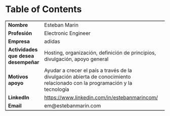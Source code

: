 
# Table of Contents



<table border="2" cellspacing="0" cellpadding="6" rules="groups" frame="hsides">


<colgroup>
<col  class="org-left" />

<col  class="org-left" />

<col  class="org-left" />

<col  class="org-left" />
</colgroup>
<tbody>
<tr>
<td class="org-left"><b>Nombre</b></td>
<td class="org-left">Esteban Marin</td>
<td class="org-left">&#xa0;</td>
<td class="org-left">&#xa0;</td>
</tr>


<tr>
<td class="org-left"><b>Profesión</b></td>
<td class="org-left">Electronic Engineer</td>
<td class="org-left">&#xa0;</td>
<td class="org-left">&#xa0;</td>
</tr>


<tr>
<td class="org-left"><b>Empresa</b></td>
<td class="org-left">adidas</td>
<td class="org-left">&#xa0;</td>
<td class="org-left">&#xa0;</td>
</tr>


<tr>
<td class="org-left"><b>Actividades que desea desempeñar</b></td>
<td class="org-left">Hosting, organización, definición de principios, divulgación, apoyo general</td>
<td class="org-left">&#xa0;</td>
<td class="org-left">&#xa0;</td>
</tr>


<tr>
<td class="org-left"><b>Motivos apoyo</b></td>
<td class="org-left">Ayudar a crecer el país a través de la divulgación abierta de conocimiento relacionado con la programación y la tecnología</td>
<td class="org-left">&#xa0;</td>
<td class="org-left">&#xa0;</td>
</tr>


<tr>
<td class="org-left"><b>LinkedIn</b></td>
<td class="org-left"><a href="https://www.linkedin.com/in/estebanmarincom/">https://www.linkedin.com/in/estebanmarincom/</a></td>
<td class="org-left">&#xa0;</td>
<td class="org-left">&#xa0;</td>
</tr>


<tr>
<td class="org-left"><b>Email</b></td>
<td class="org-left">em@estebanmarin.com</td>
<td class="org-left">&#xa0;</td>
<td class="org-left">&#xa0;</td>
</tr>
</tbody>
</table>

